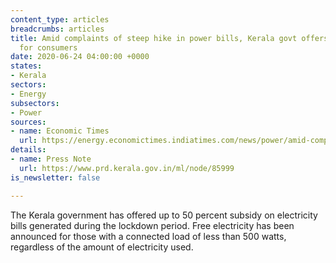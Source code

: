 ```yaml
---
content_type: articles
breadcrumbs: articles
title: Amid complaints of steep hike in power bills, Kerala govt offers subsidies
  for consumers
date: 2020-06-24 04:00:00 +0000
states:
- Kerala
sectors:
- Energy
subsectors:
- Power
sources:
- name: Economic Times
  url: https://energy.economictimes.indiatimes.com/news/power/amid-complaints-of-steep-hike-in-power-bills-kerala-govt-offers-subsidies-for-consumers/76455652
details:
- name: Press Note
  url: https://www.prd.kerala.gov.in/ml/node/85999
is_newsletter: false

---
```

The Kerala government has offered up to 50 percent subsidy on electricity bills generated during the lockdown period. Free electricity has been announced for those with a connected load of less than 500 watts, regardless of the amount of electricity used.
